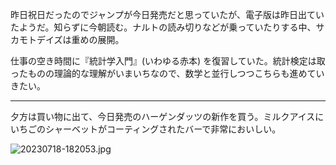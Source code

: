 昨日祝日だったのでジャンプが今日発売だと思っていたが、電子版は昨日出ていたようだ。知らずに今朝読む。ナルトの読み切りなどが乗っていたりする中、サカモトデイズは重めの展開。

仕事の空き時間に『統計学入門』(いわゆる赤本) を復習していた。統計検定は取ったものの理論的な理解がいまいちなので、数学と並行しつつこちらも進めていきたい。

---

夕方は買い物に出て、今日発売のハーゲンダッツの新作を買う。ミルクアイスにいちごのシャーベットがコーティングされたバーで非常においしい。

![20230718-182053.jpg](https://ceshmina-photos.s3.ap-northeast-1.amazonaws.com/medium/202307/20230718-182053.jpg)
